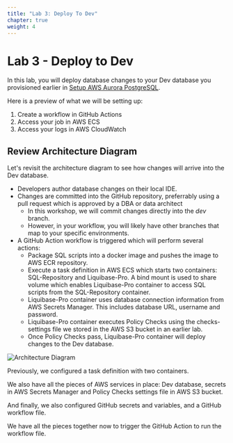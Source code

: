 ```yaml
---
title: "Lab 3: Deploy To Dev"
chapter: true
weight: 4
---
```


# Lab 3 - Deploy to Dev 

In this lab, you will deploy database changes to your Dev database you provisioned earlier in [Setup AWS Aurora PostgreSQL](../020_self_guided_setup/023_setupawsaurorapostgres.html). 

Here is a preview of what we will be setting up:

1. Create a workflow in GitHub Actions
1. Access your job in AWS ECS
1. Access your logs in AWS CloudWatch

## Review Architecture Diagram

Let's revisit the architecture diagram to see how changes will arrive into the Dev database.

* Developers author database changes on their local IDE.
* Changes are committed into the GitHub repository, preferrably using a pull request which is approved by a DBA or data architect
    * In this workshop, we will commit changes directly into the _dev_ branch. 
    * However, in your workflow, you will likely have other branches that map to your specific environments.  
* A GitHub Action workflow is triggered which will perform several actions:
    * Package SQL scripts into a docker image and pushes the image to AWS ECR repository.
    * Execute a task definition in AWS ECS which starts two containers: SQL-Repository and Liquibase-Pro. A bind mount is used to share volume which enables Liquibase-Pro container to access SQL scripts from the SQL-Repository container.
    * Liquibase-Pro container uses database connection information from AWS Secrets Manager. This includes database URL, username and password.
    * Liquibase-Pro container executes Policy Checks using the checks-settings file we stored in the AWS S3 bucket in an earlier lab.
    * Once Policy Checks pass, Liquibase-Pro container will deploy changes to the Dev database.

![Architecture Diagram](/images/lab3_deploy_to_dev/architecture_diagram_dev.png?width=800px&classes=border,shadow) 

Previously, we configured a task definition with two containers. 

We also have all the pieces of AWS services in place: Dev database, secrets in AWS Secrets Manager and Policy Checks settings file in AWS S3 bucket.

And finally, we also configured GitHub secrets and variables, and a GitHub workflow file. 

We have all the pieces together now to trigger the GitHub Action to run the workflow file. 

